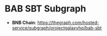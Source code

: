 # BAB SBT Subgraph

* **BNB Chain**: https://thegraph.com/hosted-service/subgraph/projectgalaxyhq/bab-sbt
